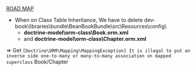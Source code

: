 [ROAD MAP](roadmap/plan.md)
- When on Class Table Inheritance, We have to delete dev-book\libraries\bundle\BeanBookBundle\src\Resources\config\
    - **doctrine-model\orm-class\Book.orm.xml**
    - and **doctrine-model\orm-class\Chapter.orm.xml**
     
=> Get `[Doctrine\ORM\Mapping\MappingException] It is illegal to put an inverse side one-to-many or many-to-many association on mapped superclass`  Book/Chapter